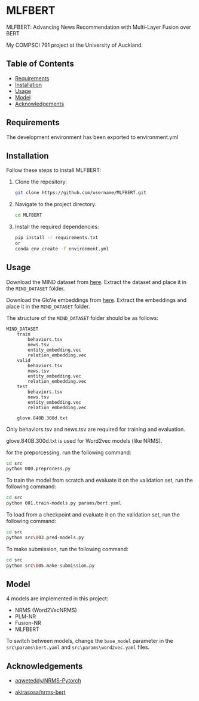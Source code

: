 # MLFBERT

MLFBERT: Advancing News Recommendation 
with Multi-Layer Fusion over BERT

My COMPSCI 791 project at the University of Auckland.

## Table of Contents
- [Requirements](#requirements)
- [Installation](#installation)
- [Usage](#usage)
- [Model](#model)
- [Acknowledgements](#acknowledgements)

## Requirements

The development environment has been exported to environment.yml

## Installation

Follow these steps to install MLFBERT:

1. Clone the repository:
   ```bash
   git clone https://github.com/username/MLFBERT.git
   ```

2. Navigate to the project directory:
   ```bash
   cd MLFBERT
   ```

3. Install the required dependencies:
   ```bash
   pip install -r requirements.txt
   or
   conda env create -f environment.yml
   ```

## Usage

Download the MIND dataset from [here](https://msnews.github.io/). Extract the dataset and place it in the `MIND_DATASET` folder.

Download the GloVe embeddings from [here](https://nlp.stanford.edu/projects/glove/). Extract the embeddings and place it in the `MIND_DATASET` folder.

The structure of the `MIND_DATASET` folder should be as follows:
```
MIND_DATASET
    train
        behaviors.tsv
        news.tsv
        entity_embedding.vec
        relation_embedding.vec
    valid
        behaviors.tsv
        news.tsv
        entity_embedding.vec
        relation_embedding.vec
    test
        behaviors.tsv
        news.tsv
        entity_embedding.vec
        relation_embedding.vec
    
    glove.840B.300d.txt
```
Only behaviors.tsv and news.tsv are required for training and evaluation.

glove.840B.300d.txt is used for Word2vec models (like NRMS).

for the preporcessing, run the following command:
```bash
cd src
python 000.preprocess.py
```

To train the model from scratch and evaluate it on the validation set, run the following command:
```bash
cd src
python 001.train-models.py params/bert.yaml
```

To load from a checkpoint and evaluate it on the validation set, run the following command:
```bash
cd src
python src\003.pred-models.py
```

To make submission, run the following command:
```bash
cd src
python src\005.make-submission.py
```

## Model

4 models are implemented in this project:
- NRMS (Word2VecNRMS)
- PLM-NR
- Fusion-NR
- MLFBERT

To switch between models, change the `base_model` parameter in the `src\params\bert.yaml` and `src\params\word2vec.yaml` files.

## Acknowledgements

* [aqweteddy/NRMS-Pytorch](https://github.com/aqweteddy/NRMS-Pytorch)

* [akirasosa/nrms-bert](https://github.com/akirasosa/nrms-bert)
